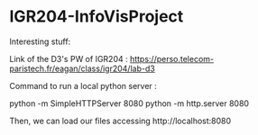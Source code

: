 # IGR204-InfoVisProject

Interesting stuff:

Link of the D3's PW of IGR204 : https://perso.telecom-paristech.fr/eagan/class/igr204/lab-d3

Command to run a local python server :

python -m SimpleHTTPServer 8080
python -m http.server 8080

Then, we can load our files accessing http://localhost:8080
